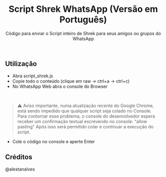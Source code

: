 <h1 align = "center"> Script Shrek WhatsApp (Versão em Português) </h1>

<p align = "center"> 
Código para enviar o Script inteiro de Shrek para seus amigos ou grupos do WhatsApp
</p>
</br>

## Utilização


- Abra script_shrek.js
- Copie todo o conteúdo (clique em raw -> ctrl+a -> ctrl+c)
- No WhatsApp Web abra o console do Browser

</br>

> ⚠️ 
Aviso importante, numa atualização recente do Google Chrome, está sendo impedido que qualquer script seja colado no Console.
Para contornar esse problema, o console do desenvolvedor espera receber um confirmação textual escrevendo no console: "allow pasting"
Após isso será permitido colar e continuar a execução do script.
- Cole o código no console e aperte Enter
>


## Créditos
@alestanalves
